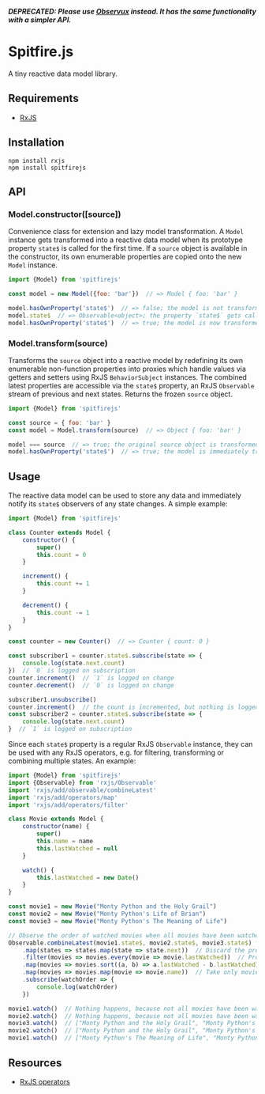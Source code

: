 ***DEPRECATED: Please use [Observux](https://github.com/malj/observux) instead. It has the same functionality with a simpler API.***

# Spitfire.js

A tiny reactive data model library.

## Requirements

- [RxJS](https://github.com/ReactiveX/rxjs)

## Installation

```
npm install rxjs
npm install spitfirejs
```

## API

### Model.constructor([source])

Convenience class for extension and lazy model transformation. A `Model` instance gets transformed into a reactive data model when its prototype property `state$` is called for the first time. If a `source` object is available in the constructor, its own enumerable properties are copied onto the new `Model` instance.

```javascript
import {Model} from 'spitfirejs'

const model = new Model({foo: 'bar'})  // => Model { foo: 'bar' }

model.hasOwnProperty('state$')  // => false; the model is not transformed yet
model.state$  // => Observable<object>; the property `state$` gets called for the first time
model.hasOwnProperty('state$')  // => true; the model is now transformed
```

### Model.transform(source)

Transforms the `source` object into a reactive model by redefining its own enumerable non-function properties into proxies which handle values via getters and setters using RxJS `BehaviorSubject` instances. The combined latest properties are accessible via the `state$` property, an RxJS `Observable` stream of previous and next states.
Returns the frozen `source` object.

```javascript
import {Model} from 'spitfirejs'

const source = { foo: 'bar' }
const model = Model.transform(source)  // => Object { foo: 'bar' }

model === source  // => true; the original source object is transformed into a model
model.hasOwnProperty('state$')  // => true; the model is immediately transformed
```

## Usage

The reactive data model can be used to store any data and immediately notify its `state$` observers of any state changes. A simple example:

```javascript
import {Model} from 'spitfirejs'

class Counter extends Model {
    constructor() {
        super()
        this.count = 0
    }

    increment() {
        this.count += 1
    }

    decrement() {
        this.count -= 1
    }
}

const counter = new Counter()  // => Counter { count: 0 }

const subscriber1 = counter.state$.subscribe(state => {
    console.log(state.next.count)
})  // `0` is logged on subscription
counter.increment()  // `1` is logged on change
counter.decrement()  // `0` is logged on change

subscriber1.unsubscribe()
counter.increment()  // the count is incremented, but nothing is logged because there are no subscribers
const subscriber2 = counter.state$.subscribe(state => {
    console.log(state.next.count)
}  // `1` is logged on subscription
```

Since each `state$` property is a regular RxJS `Observable` instance, they can be used with any RxJS operators, e.g. for filtering, transforming or combining multiple states. An example:

```javascript
import {Model} from 'spitfirejs'
import {Observable} from 'rxjs/Observable'
import 'rxjs/add/observable/combineLatest'
import 'rxjs/add/operators/map'
import 'rxjs/add/operators/filter'

class Movie extends Model {
    constructor(name) {
        super()
        this.name = name
        this.lastWatched = null
    }

    watch() {
        this.lastWatched = new Date()
    }
}

const movie1 = new Movie("Monty Python and the Holy Grail")
const movie2 = new Movie("Monty Python's Life of Brian")
const movie3 = new Movie("Monty Python's The Meaning of Life")

// Observe the order of watched movies when all movies have been watched at least once
Observable.combineLatest(movie1.state$, movie2.state$, movie3.state$)
    .map(states => states.map(state => state.next))  // Discard the previous state
    .filter(movies => movies.every(movie => movie.lastWatched))  // Proceed only if all movies have been watched
    .map(movies => movies.sort((a, b) => a.lastWatched - b.lastWatched)) // Sort movies by the time they were last watched
    .map(movies => movies.map(movie => movie.name))  // Take only movie names
    .subscribe(watchOrder => {
        console.log(watchOrder)
    })

movie1.watch()  // Nothing happens, because not all movies have been watched yet
movie2.watch()  // Nothing happens, because not all movies have been watched yet
movie3.watch()  // ["Monty Python and the Holy Grail", "Monty Python's Life of Brian", "Monty Python's The Meaning of Life"]
movie2.watch()  // ["Monty Python and the Holy Grail", "Monty Python's The Meaning of Life", "Monty Python's Life of Brian"]
movie1.watch()  // ["Monty Python's The Meaning of Life", "Monty Python's Life of Brian", "Monty Python and the Holy Grail"]
```

## Resources
- [RxJS operators](https://www.learnrxjs.io/#operators)

